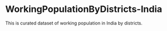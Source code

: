 # WorkingPopulationByDistricts-India
This is curated dataset of working population in India by districts.

